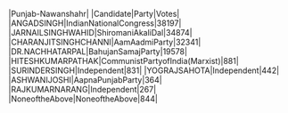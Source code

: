  
|Punjab-Nawanshahr|
|Candidate|Party|Votes|
|ANGADSINGH|IndianNationalCongress|38197|
|JARNAILSINGHWAHID|ShiromaniAkaliDal|34874|
|CHARANJITSINGHCHANNI|AamAadmiParty|32341|
|DR.NACHHATARPAL|BahujanSamajParty|19578|
|HITESHKUMARPATHAK|CommunistPartyofIndia(Marxist)|881|
|SURINDERSINGH|Independent|831|
|YOGRAJSAHOTA|Independent|442|
|ASHWANIJOSHI|AapnaPunjabParty|364|
|RAJKUMARNARANG|Independent|267|
|NoneoftheAbove|NoneoftheAbove|844|
